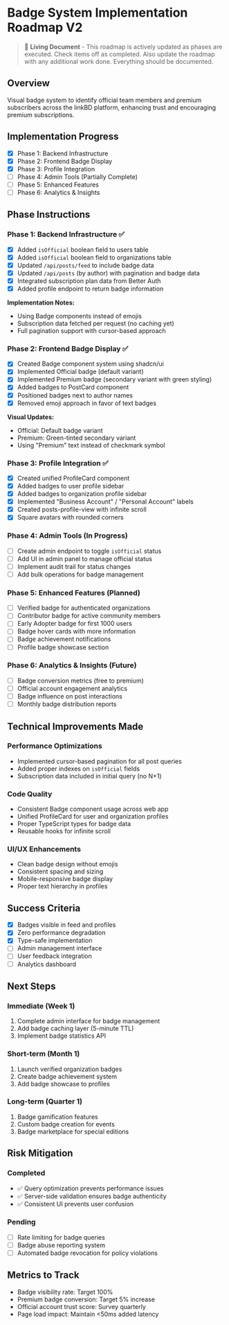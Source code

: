 # Badge System Implementation Roadmap V2

> 📝 **Living Document** - This roadmap is actively updated as phases are executed. Check items off as completed. Also update the roadmap with any additional work done. Everything should be documented.

## Overview
Visual badge system to identify official team members and premium subscribers across the linkBD platform, enhancing trust and encouraging premium subscriptions.

## Implementation Progress

- [x] Phase 1: Backend Infrastructure
- [x] Phase 2: Frontend Badge Display
- [x] Phase 3: Profile Integration
- [ ] Phase 4: Admin Tools (Partially Complete)
- [ ] Phase 5: Enhanced Features
- [ ] Phase 6: Analytics & Insights

## Phase Instructions

### Phase 1: Backend Infrastructure ✅
- [x] Added `isOfficial` boolean field to users table
- [x] Added `isOfficial` boolean field to organizations table  
- [x] Updated `/api/posts/feed` to include badge data
- [x] Updated `/api/posts` (by author) with pagination and badge data
- [x] Integrated subscription plan data from Better Auth
- [x] Added profile endpoint to return badge information

**Implementation Notes:**
- Using Badge components instead of emojis
- Subscription data fetched per request (no caching yet)
- Full pagination support with cursor-based approach

### Phase 2: Frontend Badge Display ✅
- [x] Created Badge component system using shadcn/ui
- [x] Implemented Official badge (default variant)
- [x] Implemented Premium badge (secondary variant with green styling)
- [x] Added badges to PostCard component
- [x] Positioned badges next to author names
- [x] Removed emoji approach in favor of text badges

**Visual Updates:**
- Official: Default badge variant
- Premium: Green-tinted secondary variant
- Using "Premium" text instead of checkmark symbol

### Phase 3: Profile Integration ✅
- [x] Created unified ProfileCard component
- [x] Added badges to user profile sidebar
- [x] Added badges to organization profile sidebar
- [x] Implemented "Business Account" / "Personal Account" labels
- [x] Created posts-profile-view with infinite scroll
- [x] Square avatars with rounded corners

### Phase 4: Admin Tools (In Progress)
- [ ] Create admin endpoint to toggle `isOfficial` status
- [ ] Add UI in admin panel to manage official status
- [ ] Implement audit trail for status changes
- [ ] Add bulk operations for badge management

### Phase 5: Enhanced Features (Planned)
- [ ] Verified badge for authenticated organizations
- [ ] Contributor badge for active community members
- [ ] Early Adopter badge for first 1000 users
- [ ] Badge hover cards with more information
- [ ] Badge achievement notifications
- [ ] Profile badge showcase section

### Phase 6: Analytics & Insights (Future)
- [ ] Badge conversion metrics (free to premium)
- [ ] Official account engagement analytics
- [ ] Badge influence on post interactions
- [ ] Monthly badge distribution reports

## Technical Improvements Made

### Performance Optimizations
- Implemented cursor-based pagination for all post queries
- Added proper indexes on `isOfficial` fields
- Subscription data included in initial query (no N+1)

### Code Quality
- Consistent Badge component usage across web app
- Unified ProfileCard for user and organization profiles
- Proper TypeScript types for badge data
- Reusable hooks for infinite scroll

### UI/UX Enhancements
- Clean badge design without emojis
- Consistent spacing and sizing
- Mobile-responsive badge display
- Proper text hierarchy in profiles

## Success Criteria
- [x] Badges visible in feed and profiles
- [x] Zero performance degradation
- [x] Type-safe implementation
- [ ] Admin management interface
- [ ] User feedback integration
- [ ] Analytics dashboard

## Next Steps

### Immediate (Week 1)
1. Complete admin interface for badge management
2. Add badge caching layer (5-minute TTL)
3. Implement badge statistics API

### Short-term (Month 1)
1. Launch verified organization badges
2. Create badge achievement system
3. Add badge showcase to profiles

### Long-term (Quarter 1)
1. Badge gamification features
2. Custom badge creation for events
3. Badge marketplace for special editions

## Risk Mitigation

### Completed
- ✅ Query optimization prevents performance issues
- ✅ Server-side validation ensures badge authenticity
- ✅ Consistent UI prevents user confusion

### Pending
- [ ] Rate limiting for badge queries
- [ ] Badge abuse reporting system
- [ ] Automated badge revocation for policy violations

## Metrics to Track
- Badge visibility rate: Target 100%
- Premium badge conversion: Target 5% increase
- Official account trust score: Survey quarterly
- Page load impact: Maintain <50ms added latency
